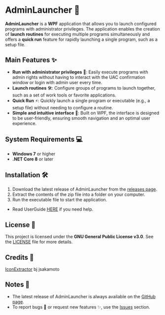 # AdminLauncher 🚀

**AdminLauncher** is a **WPF** application that allows you to launch configured programs with administrator privileges. The application enables the creation of **launch routines** for executing multiple programs simultaneously and offers a **quick run** feature for rapidly launching a single program, such as a setup file.

## Main Features ✨

- **Run with administrator privileges** 🔑: Easily execute programs with admin rights without having to interact with the UAC confirmation window or login with admin user every time.
- **Launch routines** 🛠️: Configure groups of programs to launch together, such as a set of work tools or favorite applications.
- **Quick Run** ⚡: Quickly launch a single program or executable (e.g., a setup file) without needing to configure a routine.
- **Simple and intuitive interface** 🎨: Built on WPF, the interface is designed to be user-friendly, ensuring smooth navigation and an optimal user experience.

## System Requirements 💻

- **Windows 7** or higher
- **.NET Core 8** or later

## Installation 🛠️

1. Download the latest release of AdminLauncher from the [releases page](https://github.com/kdesantis/AdminLauncher/releases).
2. Extract the contents of the zip file into a folder on your computer.
3. Run the executable file to start the application.

- Read UserGuide [HERE](UserGuide.md) if you need help.

## License 📜

This project is licensed under the **GNU General Public License v3.0**. See the [LICENSE](LICENSE) file for more details.

## Credits 🙏

[IconExtractor](https://github.com/jsakamoto/iconextractor) bj jsakamoto

## Notes 📝

- The latest release of AdminLauncher is always available on the [GitHub page](https://github.com/kdesantis/AdminLauncher/releases).
- To report bugs 🐞 or request new features ✨, use the [Issues](https://github.com/kdesantis/AdminLauncher/issues) section.

